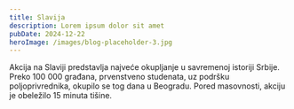 ```yaml
---
title: Slavija
description: Lorem ipsum dolor sit amet
pubDate: 2024-12-22
heroImage: /images/blog-placeholder-3.jpg
---
```


Akcija na Slaviji predstavlja najveće okupljanje u savremenoj istoriji Srbije. Preko 100 000 građana, prvenstveno studenata, uz podršku poljoprivrednika, okupilo se tog dana u Beogradu. Pored masovnosti, akciju je obeležilo 15 minuta tišine.